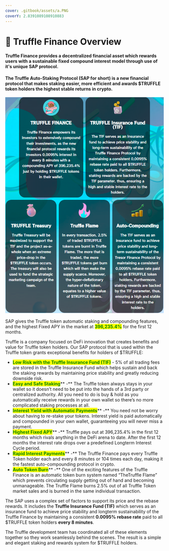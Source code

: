 ```yaml
---
cover: .gitbook/assets/a.PNG
coverY: 2.8391089108910883
---
```


# 📌 Truffle Finance Overview

#### Truffle Finance provides a decentralized financial asset which rewards users with a sustainable fixed compound interest model through use of it's unique SAP protocol.

#### The Truffle Auto-Staking Protocol (SAP for short) is a new financial protocol that makes staking easier, more efficient and awards $TRUFFLE token holders the highest stable returns in crypto.

![](.gitbook/assets/2.PNG)

SAP gives the Truffle token automatic staking and compounding features, and the highest Fixed APY in the market at <mark style="color:green;">**396,235.4%**</mark> for the first 12 months.

Truffle is a company focused on DeFi innovation that creates benefits and value for Truffle token holders. Our SAP protocol that is used within the Truffle token grants exceptional benefits for holders of $TRUFFLE:

* <mark style="color:green;">**Low Risk with the Truffle Insurance Fund (TIF)**</mark> - 5% of all trading fees are stored in the Truffle Insurance Fund which helps sustain and back the staking rewards by maintaining price stability and greatly reducing downside risk.
* <mark style="color:green;">**Easy and Safe Staking**</mark>\*\* -\*\* The Truffle token always stays in your wallet so it doesn’t need to be put into the hands of a 3rd party or centralized authority. All you need to do is buy & hold as you automatically receive rewards in your own wallet so there’s no more complicated staking processes at all.
* <mark style="color:green;">**Interest Yield with Automatic Payments**</mark>\*\* -\*\* You need not be worry about having to re-stake your tokens. Interest yield is paid automatically and compounded in your own wallet, guaranteeing you will never miss a payment.
* <mark style="color:green;">**Highest Fixed APY**</mark>\*\* -\*\* Truffle pays out at 396,235.4% in the first 12 months which rivals anything in the DeFi arena to date. After the first 12 months the interest rate drops over a predefined Longterm Interest Cycle period.
* <mark style="color:green;">**Rapid Interest Payments**</mark>\*\* -\*\* The Truffle Finance pays every Truffle Token holder each and every 8 minutes or 104 times each day, making it the fastest auto-compounding protocol in crypto.
* <mark style="color:green;">**Auto Token Burn**</mark>\*\* -\*\* One of the exciting features of the Truffle Finance is an automatic token burn system named “TheTruffle Flame” which prevents circulating supply getting out of hand and becoming unmanageable. The Truffle Flame burns 2.5% out of all Truffle Token market sales and is burned in the same individual transaction.

The SAP uses a complex set of factors to support its price and the rebase rewards. It includes the **Truffle Insurance Fund (TIF)** which serves as an insurance fund to achieve price stability and longterm sustainability of the Truffle Finance by maintaining a consistent **0.0095% rebase rate** paid to all $TRUFFLE token holders **every 8 minutes**.

The Truffle development team has coordinated all of these elements together so they work seamlessly behind the scenes. The result is a simple and elegant staking and rewards system for $TRUFFLE holders.

